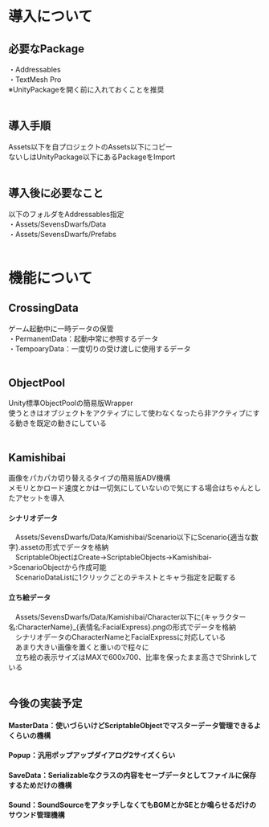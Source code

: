 # 導入について
## 必要なPackage<br>
・Addressables<br>
・TextMesh Pro<br>
※UnityPackageを開く前に入れておくことを推奨<br>
<br>
## 導入手順<br>
Assets以下を自プロジェクトのAssets以下にコピー<br>
ないしはUnityPackage以下にあるPackageをImport<br>
<br>
## 導入後に必要なこと<br>
以下のフォルダをAddressables指定<br>
・Assets/SevensDwarfs/Data<br>
・Assets/SevensDwarfs/Prefabs<br>
<br>
# 機能について
## CrossingData<br>
ゲーム起動中に一時データの保管<br>
・PermanentData：起動中常に参照するデータ<br>
・TempoaryData：一度切りの受け渡しに使用するデータ<br>
<br>
## ObjectPool<br>
Unity標準ObjectPoolの簡易版Wrapper<br>
使うときはオブジェクトをアクティブにして使わなくなったら非アクティブにする動きを既定の動きにしている<br>
<br>
## Kamishibai<br>
画像をパカパカ切り替えるタイプの簡易版ADV機構<br>
メモリとかロード速度とかは一切気にしていないので気にする場合はちゃんとしたアセットを導入<br>
#### シナリオデータ<br>
&emsp;Assets/SevensDwarfs/Data/Kamishibai/Scenario以下にScenario{適当な数字}.assetの形式でデータを格納<br>
&emsp;ScriptableObjectはCreate->ScriptableObjects->Kamishibai->ScenarioObjectから作成可能<br>
&emsp;ScenarioDataListに1クリックごとのテキストとキャラ指定を記載する<br>
#### 立ち絵データ<br>
&emsp;Assets/SevensDwarfs/Data/Kamishibai/Character以下に{キャラクター名:CharacterName}_{表情名:FacialExpress}.pngの形式でデータを格納<br>
&emsp;シナリオデータのCharacterNameとFacialExpressに対応している<br>
&emsp;あまり大きい画像を置くと重いので程々に<br>
&emsp;立ち絵の表示サイズはMAXで600x700、比率を保ったまま高さでShrinkしている<br>
<br>
## 今後の実装予定<br>
#### MasterData：使いづらいけどScriptableObjectでマスターデータ管理できるよくらいの機構<br>
#### Popup：汎用ポップアップダイアログ2サイズくらい<br>
#### SaveData：Serializableなクラスの内容をセーブデータとしてファイルに保存するためだけの機構<br>
#### Sound：SoundSourceをアタッチしなくてもBGMとかSEとか鳴らせるだけのサウンド管理機構<br>
